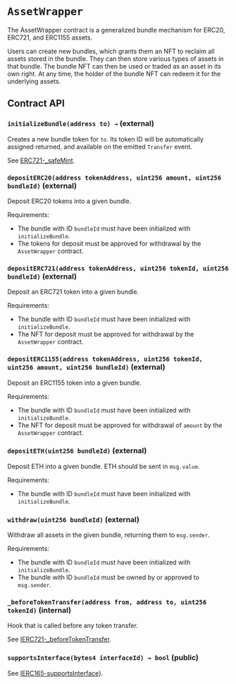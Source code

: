 # `AssetWrapper`

The AssetWrapper contract is a generalized bundle
mechanism for ERC20, ERC721, and ERC1155 assets.

Users can create new bundles, which grants them an NFT to
reclaim all assets stored in the bundle. They can then
store various types of assets in that bundle. The bundle NFT
can then be used or traded as an asset in its own right.
At any time, the holder of the bundle NFT can redeem it for the
underlying assets.

## Contract API

### `initializeBundle(address to) →` (external)

Creates a new bundle token for `to`. Its token ID will be
automatically assigned returned, and available on the emitted `Transfer` event.

See [ERC721-_safeMint](https://docs.openzeppelin.com/contracts/3.x/api/token/erc721#ERC721-_safeMint-address-uint256-).

### `depositERC20(address tokenAddress, uint256 amount, uint256 bundleId)` (external)

Deposit ERC20 tokens into a given bundle.

Requirements:

- The bundle with ID `bundleId` must have been initialized with `initializeBundle`.
- The tokens for deposit must be approved for withdrawal by the
`AssetWrapper` contract.

### `depositERC721(address tokenAddress, uint256 tokenId, uint256 bundleId)` (external)

Deposit an ERC721 token into a given bundle.

Requirements:

- The bundle with ID `bundleId` must have been initialized with `initializeBundle`.
- The NFT for deposit must be approved for withdrawal by the
`AssetWrapper` contract.

### `depositERC1155(address tokenAddress, uint256 tokenId, uint256 amount, uint256 bundleId)` (external)

Deposit an ERC1155 token into a given bundle.

Requirements:

- The bundle with ID `bundleId` must have been initialized with `initializeBundle`.
- The NFT for deposit must be approved for withdrawal of `amount` by the
`AssetWrapper` contract.
### `depositETH(uint256 bundleId)` (external)

Deposit ETH into a given bundle. ETH should be sent in `msg.value`.

Requirements:

- The bundle with ID `bundleId` must have been initialized with `initializeBundle`.

### `withdraw(uint256 bundleId)` (external)

Withdraw all assets in the given bundle, returning them to `msg.sender`.

Requirements:

- The bundle with ID `bundleId` must have been initialized with `initializeBundle`.
- The bundle with ID `bundleId` must be owned by or approved to `msg.sender`.

### `_beforeTokenTransfer(address from, address to, uint256 tokenId)` (internal)

Hook that is called before any token transfer.

See [IERC721-_beforeTokenTransfer](https://docs.openzeppelin.com/contracts/3.x/api/token/erc721#ERC721-_beforeTokenTransfer-address-address-uint256-).

### `supportsInterface(bytes4 interfaceId) → bool` (public)

See [IERC165-supportsInterface}](https://docs.openzeppelin.com/contracts/3.x/api/introspection#IERC165-supportsInterface-bytes4-).

